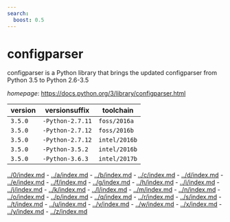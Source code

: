 ```yaml
---
search:
  boost: 0.5
---
```

# configparser

configparser is a Python library that brings the updated configparser from Python 3.5 to Python 2.6-3.5

*homepage*: <https://docs.python.org/3/library/configparser.html>

version | versionsuffix | toolchain
--------|---------------|----------
``3.5.0`` | ``-Python-2.7.11`` | ``foss/2016a``
``3.5.0`` | ``-Python-2.7.12`` | ``foss/2016b``
``3.5.0`` | ``-Python-2.7.12`` | ``intel/2016b``
``3.5.0`` | ``-Python-3.5.2`` | ``intel/2016b``
``3.5.0`` | ``-Python-3.6.3`` | ``intel/2017b``

[../0/index.md](0) - [../a/index.md](a) - [../b/index.md](b) - [../c/index.md](c) - [../d/index.md](d) - [../e/index.md](e) - [../f/index.md](f) - [../g/index.md](g) - [../h/index.md](h) - [../i/index.md](i) - [../j/index.md](j) - [../k/index.md](k) - [../l/index.md](l) - [../m/index.md](m) - [../n/index.md](n) - [../o/index.md](o) - [../p/index.md](p) - [../q/index.md](q) - [../r/index.md](r) - [../s/index.md](s) - [../t/index.md](t) - [../u/index.md](u) - [../v/index.md](v) - [../w/index.md](w) - [../x/index.md](x) - [../y/index.md](y) - [../z/index.md](z)

